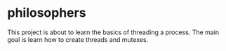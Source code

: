 # philosophers
This project is about to learn the basics of threading a process. The main goal is learn how to create threads and  mutexes.
